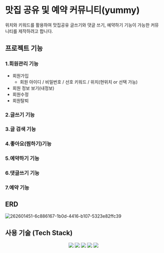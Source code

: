 # 맛집 공유 및 예약 커뮤니티(yummy)
위치와 키워드를 활용하여 맛집공유 글쓰기와 댓글 쓰기, 예약하기 기능이 가능한 커뮤니티를 제작하려고 합니다.


## 프로젝트 기능
### 1.회원관리 기능

* 회원가입
  	* 회원 아이디 / 비밀번호 / 선호 키워드 / 위치(현위치 or 선택 가능)
* 회원 정보 보기(내정보)
* 회원수정
* 회원탈퇴


### 2.글쓰기 기능
### 3.글 검색 기능
### 4.좋아요(찜하기)기능
### 5.예약하기 기능
### 6.댓글쓰기 기능
### 7.예약 기능




## ERD
![262601451-6c886167-1b0d-4416-b107-5323e82ffc39](https://github.com/Jennny1/joinus/assets/59690831/f7e550fb-dc2a-443b-a6f5-8d851ebd5f0c)



## 사용 기술 (Tech Stack)
<div align=center> 
	<img src="https://img.shields.io/badge/java-007396?style=for-the-badge&logo=java&logoColor=white">
	<img src="https://img.shields.io/badge/Spring Boot-6DB33F?style=for-the-badge&logo=springboot&logoColor=white">
	<img src="https://img.shields.io/badge/mysql-4479A1?style=for-the-badge&logo=mysql&logoColor=white"> 
  	<img src="https://img.shields.io/badge/github-181717?style=for-the-badge&logo=github&logoColor=white">
  	<img src="https://img.shields.io/badge/git-F05032?style=for-the-badge&logo=git&logoColor=white">
</div>
